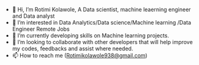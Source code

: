 - 👋 Hi, I’m Rotimi Kolawole, A Data scientist, machine leaerning engineer and Data analyst
- 👀 I’m interested in Data Analytics/Data science/Machine learning /Data Engineer Remote Jobs
- 🌱 I’m currently developing skills on Machine learning projects.
- 💞️ I’m looking to collaborate with other developers that will help improve my codes, feedbacks and assist where needed.
- 📫 How to reach me (Rotimikolawole938@gmail.com)

<!---
Kolawoler/Kolawoler is a ✨ special ✨ repository because its `README.md` (this file) appears on your GitHub profile.
You can click the Preview link to take a look at your changes.
--->
